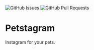 ![GitHub Issues](https://img.shields.io/github/issues/seaneoo/petstagram) ![GitHub Pull Requests](https://img.shields.io/github/issues-pr/seaneoo/petstagram)

# Petstagram

Instagram for your pets.
